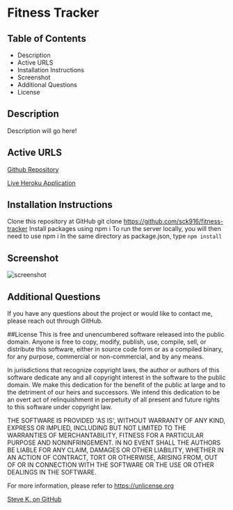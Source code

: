  # Fitness Tracker

## Table of Contents
* Description
* Active URLS
* Installation Instructions
* Screenshot
* Additional Questions 
* License

## Description
Description will go here!


## Active URLS
[Github Repository](https://github.com/sck916/fitness-tracker)

[Live Heroku Application]()

## Installation Instructions
Clone this repository at GitHub
git clone https://github.com/sck916/fitness-tracker
Install packages using
npm i
To run the server locally, you will then need to use
npm i
In the same directory as package.json, type ```npm install```

## Screenshot
![screenshot]()

## Additional Questions
If you have any questions about the project or would like to contact me, please reach out through GitHub.

##License
This is free and unencumbered software released into the public domain. Anyone is free to copy, modify, publish, use, compile, sell, or distribute this software, either in source code form or as a compiled binary, for any purpose, commercial or non-commercial, and by any means.

In jurisdictions that recognize copyright laws, the author or authors of this software dedicate any and all copyright interest in the software to the public domain. We make this dedication for the benefit of the public at large and to the detriment of our heirs and successors. We intend this dedication to be an overt act of relinquishment in perpetuity of all present and future rights to this software under copyright law.

THE SOFTWARE IS PROVIDED 'AS IS', WITHOUT WARRANTY OF ANY KIND, EXPRESS OR IMPLIED, INCLUDING BUT NOT LIMITED TO THE WARRANTIES OF MERCHANTABILITY, FITNESS FOR A PARTICULAR PURPOSE AND NONINFRINGEMENT. IN NO EVENT SHALL THE AUTHORS BE LIABLE FOR ANY CLAIM, DAMAGES OR OTHER LIABILITY, WHETHER IN AN ACTION OF CONTRACT, TORT OR OTHERWISE, ARISING FROM, OUT OF OR IN CONNECTION WITH THE SOFTWARE OR THE USE OR OTHER DEALINGS IN THE SOFTWARE.

For more information, please refer to https://unlicense.org

[Steve K. on GitHub](https://github.com/sck916)